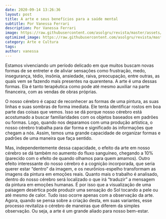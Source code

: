 ```yaml
---
date: 2020-09-14 13:26:36
layout: post
title: A arte e seus benefícios para a saúde mental
subtitle: Por Vanessa Ferrari
description: Por Vanessa Ferrari
image: https://raw.githubusercontent.com/asolgru/revista/master/assets/img/outros/ed1/pexels-photo-1292241.jpeg
optimized_image: https://raw.githubusercontent.com/asolgru/revista/master/assets/img/outros/ed1/pexels-photo-1292241.jpeg
category: Arte e Cultura
tags:
author: vanessa
---
```


Estamos vivenciando um período delicado em que muitos buscam novas formas de se entreter e de aliviar sensações como frustração, medo, insegurança, tédio, insônia, ansiedade, raiva, preocupação, entre outras, as quais vem se fazendo mais presentes na quarentena. A arte é uma dessas formas. Ela é tanto terapêutica como pode até mesmo auxiliar na parte financeira, com as vendas de obras próprias. 

O nosso cérebro é capaz de reconhecer as formas de uma pintura, as suas linhas e suas sombras de forma imediata. Ele tenta identificar rostos em boa parte das coisas que vemos. Isso se dá porque nosso cérebro está acostumado a buscar familiaridades com os objetos baseados em padrões ou formas. Logo, quando nos deparamos com uma produção artística, o nosso cérebro trabalha para dar forma e significado às informações que chegam a nós. Assim, temos uma grande capacidade de organizar formas e padrões de uma maneira que faça sentido. 

Mas, independentemente dessa capacidade, o efeito da arte em nosso cérebro se dá também no aumento do fluxo sanguíneo, chegando a 10% (parecido com o efeito de quando olhamos para quem amamos). Outro efeito interessante do nosso cérebro é a cognição incorporada, que seria querer estar “dentro” da imagem, e os neurônios-espelho transformam as imagens da pintura em emoções reais. Quanto mais o trabalho é analisado, dentro do nosso cérebro será localizado o que irá “traduzir” a mensagem da pintura em emoções humanas. É por isso que a visualização de uma paisagem desértica pode produzir uma sensação do Sol tocando a pele ou até mesmo de calor. Tudo isso ocorre apenas com a observação da arte. Agora, quando se pensa sobre a criação desta, em suas variantes, esse processo revitaliza o cérebro de maneiras que diferem da simples observação. Ou seja, a arte é um grande aliado para nosso bem-estar.
